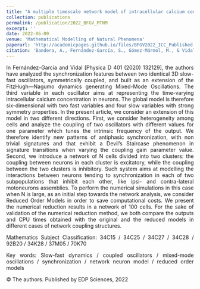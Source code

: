 ```yaml
---
title: "A multiple timescale network model of intracellular calcium concentrations in coupled neurons: Insights from ROM simulations"
collection: publications
permalink: /publication/2022_BFGV_MTNM
excerpt: ''
date: 2022-06-09
venue: 'Mathematical Modelling of Natural Phenomena'
paperurl: 'http://academicpages.github.io/files/BFGV2022_ICC_Published.pdf'
citation: 'Bandera, A., Fernández-García, S., Gómez-Mármol, M., & Vidal, A. (2022). &quot;A multiple timescale network model of intracellular calcium concentrations in coupled neurons: Insights from ROM simulations.&quot; <i>Mathematical Modelling of Natural Phenomena</i>, 17, 11.'
---
```


<div style="text-align: justify">
<p>In Fernández-García and Vidal [Physica D 401 (2020) 132129], the authors have analyzed the synchronization features between two identical 3D slow-fast oscillators, symmetrically coupled, and built as an extension of the FitzHugh—Nagumo dynamics generating Mixed-Mode Oscillations. The third variable in each oscillator aims at representing the time-varying intracellular calcium concentration in neurons. The global model is therefore six-dimensional with two fast variables and four slow variables with strong symmetry properties. In the present article, we consider an extension of this model in two different directions. First, we consider heterogeneity among cells and analyze the coupling of two oscillators with different values for one parameter which tunes the intrinsic frequency of the output. We therefore identify new patterns of antiphasic synchronization, with non trivial signatures and that exhibit a Devil’s Staircase phenomenon in signature transitions when varying the coupling gain parameter value. Second, we introduce a network of N cells divided into two clusters: the coupling between neurons in each cluster is excitatory, while the coupling between the two clusters is inhibitory. Such system aims at modelling the interactions between neurons tending to synchronization in each of two subpopulations that inhibit each other, like ipsi- and contra-lateral motoneurons assemblies. To perform the numerical simulations in this case when N is large, as an initial step towards the network analysis, we consider Reduced Order Models in order to save computational costs. We present the numerical reduction results in a network of 100 cells. For the sake of validation of the numerical reduction method, we both compare the outputs and CPU times obtained with the original and the reduced models in different cases of network coupling structures.</p>


<p>Mathematics Subject Classification: 34C15 / 34C25 / 34C27 / 34C28 / 92B20 / 34K28 / 37M05 / 70K70</p>

<p>Key words: Slow-fast dynamics / coupled oscillators / mixed-mode oscillations / synchronization / network neuron model / reduced order models</p>

<p>© The authors. Published by EDP Sciences, 2022</p>
</div>
